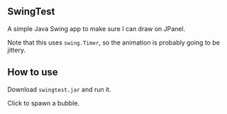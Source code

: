 ## SwingTest

A simple Java Swing app to make sure I can draw on JPanel.

Note that this uses `swing.Timer`, so the animation is probably going to be jittery.

## How to use

Download `swingtest.jar` and run it.

Click to spawn a bubble.
